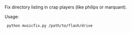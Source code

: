 Fix directory listing in crap players (like philips or marquant).

Usage:

     python musicfix.py /path/to/flash/drive     
